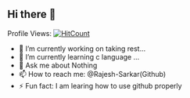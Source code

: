 ## Hi there 👋
Profile Views: [![HitCount](https://hits.dwyl.com/Rajesh-Sarkar/Rajesh-Sarkar.svg?style=flat-square)](http://hits.dwyl.com/Rajesh-Sarkar/Rajesh-Sarkar)

- 🔭 I’m currently working on taking rest...
- 🌱 I’m currently learning c language ...
- 💬 Ask me about Nothing
- 📫 How to reach me: @Rajesh-Sarkar(Github)
- ⚡ Fun fact: I am learing how to use github properly
